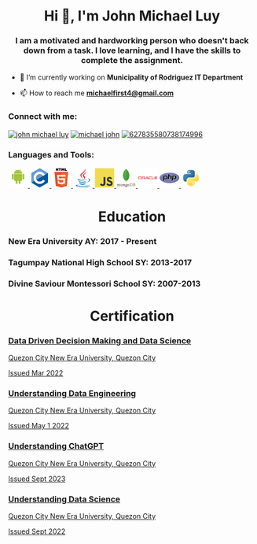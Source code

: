 <h1 align="center">Hi 👋, I'm John Michael Luy</h1>
<h3 align="center">I am a motivated and hardworking person who doesn't back down from a task. I love learning, and I have the skills to complete the assignment.</h3>

- 🔭 I’m currently working on **Municipality of Rodriguez IT Department**

- 📫 How to reach me **michaelfirst4@gmail.com**

<h3 align="left">Connect with me:</h3>
<p align="left">
<a href="https://linkedin.com/in/john michael luy" target="blank"><img align="center" src="https://raw.githubusercontent.com/rahuldkjain/github-profile-readme-generator/master/src/images/icons/Social/linked-in-alt.svg" alt="john michael luy" height="30" width="40" /></a>
<a href="https://fb.com/michael john" target="blank"><img align="center" src="https://raw.githubusercontent.com/rahuldkjain/github-profile-readme-generator/master/src/images/icons/Social/facebook.svg" alt="michael john" height="30" width="40" /></a>
<a href="https://discord.gg/627835580738174996" target="blank"><img align="center" src="https://raw.githubusercontent.com/rahuldkjain/github-profile-readme-generator/master/src/images/icons/Social/discord.svg" alt="627835580738174996" height="30" width="40" /></a>
</p>

<h3 align="left">Languages and Tools:</h3>
<p align="left"> <a href="https://developer.android.com" target="_blank" rel="noreferrer"> <img src="https://raw.githubusercontent.com/devicons/devicon/master/icons/android/android-original-wordmark.svg" alt="android" width="40" height="40"/> </a> <a href="https://www.cprogramming.com/" target="_blank" rel="noreferrer"> <img src="https://raw.githubusercontent.com/devicons/devicon/master/icons/c/c-original.svg" alt="c" width="40" height="40"/> </a> <a href="https://www.w3.org/html/" target="_blank" rel="noreferrer"> <img src="https://raw.githubusercontent.com/devicons/devicon/master/icons/html5/html5-original-wordmark.svg" alt="html5" width="40" height="40"/> </a> <a href="https://www.java.com" target="_blank" rel="noreferrer"> <img src="https://raw.githubusercontent.com/devicons/devicon/master/icons/java/java-original.svg" alt="java" width="40" height="40"/> </a> <a href="https://developer.mozilla.org/en-US/docs/Web/JavaScript" target="_blank" rel="noreferrer"> <img src="https://raw.githubusercontent.com/devicons/devicon/master/icons/javascript/javascript-original.svg" alt="javascript" width="40" height="40"/> </a> <a href="https://www.mongodb.com/" target="_blank" rel="noreferrer"> <img src="https://raw.githubusercontent.com/devicons/devicon/master/icons/mongodb/mongodb-original-wordmark.svg" alt="mongodb" width="40" height="40"/> </a> <a href="https://www.oracle.com/" target="_blank" rel="noreferrer"> <img src="https://raw.githubusercontent.com/devicons/devicon/master/icons/oracle/oracle-original.svg" alt="oracle" width="40" height="40"/> </a> <a href="https://www.php.net" target="_blank" rel="noreferrer"> <img src="https://raw.githubusercontent.com/devicons/devicon/master/icons/php/php-original.svg" alt="php" width="40" height="40"/> </a> <a href="https://www.python.org" target="_blank" rel="noreferrer"> <img src="https://raw.githubusercontent.com/devicons/devicon/master/icons/python/python-original.svg" alt="python" width="40" height="40"/> </a> </p>

<h1 align="center">Education</h1>
<h3>New Era University
AY: 2017 - Present </h3>
<h3>Tagumpay National High School
SY: 2013-2017 </h3>
<h3>Divine Saviour Montessori School
SY: 2007-2013 </h3>



<h1 align="center">Certification</h1>

<a href="https://drive.google.com/file/d/1XbjfkKuuEr7YM7YWVG291--qs_TMQL4H/view?usp=share_link">
    <h3>Data Driven Decision Making and Data Science</h3>
    <p>Quezon City New Era University, Quezon City</p>
    <p>Issued Mar 2022</p>
</a>

<a href="https://drive.google.com/file/d/1XbjfkKuuEr7YM7YWVG291--qs_TMQL4H/view?usp=share_link">
    <h3>Understanding Data Engineering</h3>
    <p>Quezon City New Era University, Quezon City</p>
    <p>Issued May 1 2022</p>
</a>

<a href="https://drive.google.com/file/d/1XbjfkKuuEr7YM7YWVG291--qs_TMQL4H/view?usp=share_link">
    <h3>Understanding ChatGPT</h3>
    <p>Quezon City New Era University, Quezon City</p>
    <p>Issued Sept 2023</p>
</a>

<a href="https://drive.google.com/file/d/1XbjfkKuuEr7YM7YWVG291--qs_TMQL4H/view?usp=share_link">
    <h3>Understanding Data Science</h3>
    <p>Quezon City New Era University, Quezon City</p>
    <p>Issued Sept 2022</p>
</a>





